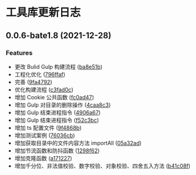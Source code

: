 # 工具库更新日志

## 0.0.6-bate1.8 (2021-12-28)


### Features

* 更改 Bulid Gulp 构建流程 ([ba8e51b](https://github.com/DesBisous/vite-tools/commit/ba8e51b97510ab84a39399d1797bf348e7ae7db6))
* 工程化优化 ([796ffaf](https://github.com/DesBisous/vite-tools/commit/796ffafee5ed23f9eb94750fa88e048e5acff7d5))
* 完善 ([9fa4792](https://github.com/DesBisous/vite-tools/commit/9fa4792cdbcab2e7c565a7925d9e3552408478d7))
* 优化构建流程 ([c3fad0c](https://github.com/DesBisous/vite-tools/commit/c3fad0c9e771a087efee7706a45fe995b4260965))
* 增加 Cookie 公共函数 ([fc0ad47](https://github.com/DesBisous/vite-tools/commit/fc0ad475d12c5127679c68fd11226488299840c3))
* 增加 Gulp 对目录的删除操作 ([4caa8c3](https://github.com/DesBisous/vite-tools/commit/4caa8c3c5c6249039ad0f7e96043558050fda972))
* 增加 Gulp 结束进程指令 ([4906a67](https://github.com/DesBisous/vite-tools/commit/4906a6797bf6cc8287cc8036d949cb9bbbc11eac))
* 增加 Gulp 结束进程指令 ([f52c3bc](https://github.com/DesBisous/vite-tools/commit/f52c3bc38efde20df9ea73e70a6511080d880bae))
* 增加 ts 配置文件 ([9f4868b](https://github.com/DesBisous/vite-tools/commit/9f4868bae9eb351d3235376cf2dbc15ee0e22650))
* 增加测试案例 ([76036cb](https://github.com/DesBisous/vite-tools/commit/76036cbdb8afa4c9bbf2f5d05d24480bfccdbaee))
* 增加获取目录中的文件内容方法 importAll ([05a32ad](https://github.com/DesBisous/vite-tools/commit/05a32adbc42e2294cf230c66377f7e6988bb1409))
* 增加节流函数和防抖函数 ([1298f62](https://github.com/DesBisous/vite-tools/commit/1298f6232f3d9b9d53797acfee2a1d6f2e1f79df))
* 增加克隆函数 ([a171227](https://github.com/DesBisous/vite-tools/commit/a17122797ac24c3b6e590af813d9eebfdebe40ae))
* 增加千分位、非法值校验、数字校验、对象校验、四舍五入方法 ([b41c08f](https://github.com/DesBisous/vite-tools/commit/b41c08fc6f3ca9c1fe55e2c7edf1cd83d20fd54e))



